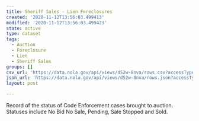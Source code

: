 ```yaml
---
title: Sheriff Sales - Lien Foreclosures
created: '2020-11-12T13:56:03.499413'
modified: '2020-11-12T13:56:03.499423'
state: active
type: dataset
tags:
  - Auction
  - Foreclosure
  - Lien
  - Sheriff Sales
groups: []
csv_url: 'https://data.nola.gov/api/views/d52w-8nva/rows.csv?accessType=DOWNLOAD'
json_url: 'https://data.nola.gov/api/views/d52w-8nva/rows.json?accessType=DOWNLOAD'
layout: post

---
```

Record of the status of Code Enforcement cases brought to auction. Statuses include No Bid No Sale, Pending, Sale Stopped and Sold.
